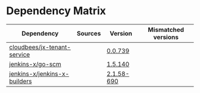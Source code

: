 # Dependency Matrix

Dependency | Sources | Version | Mismatched versions
---------- | ------- | ------- | -------------------
[cloudbees/jx-tenant-service](https://github.com/cloudbees/jx-tenant-service) |  | [0.0.739](https://github.com/cloudbees/jx-tenant-service/releases/tag/v0.0.739) | 
[jenkins-x/go-scm](https://github.com/jenkins-x/go-scm) |  | [1.5.140]() | 
[jenkins-x/jenkins-x-builders](https://github.com/jenkins-x/jenkins-x-builders) |  | [2.1.58-690]() | 
